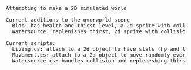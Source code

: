 <pre>

  Attempting to make a 2D simulated world

  Current additions to the overworld scene
    Blob: has health and thirst level, a 2d sprite with collision
    Watersource: replenishes thirst, 2d sprite with collision

  Current scripts:
    Living.cs: attach to a 2d object to have stats (hp and thirst)
    Movement.cs: attach to a 2d object to move randomly every x seconds
    Watersource.cs: handles collision and repleneshing thirst

</pre>
